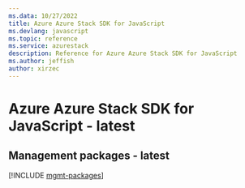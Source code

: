 ```yaml
---
ms.data: 10/27/2022
title: Azure Azure Stack SDK for JavaScript
ms.devlang: javascript
ms.topic: reference
ms.service: azurestack
description: Reference for Azure Azure Stack SDK for JavaScript
ms.author: jeffish
author: xirzec
---
```

# Azure Azure Stack SDK for JavaScript - latest

## Management packages - latest
[!INCLUDE [mgmt-packages](azure-stack-mgmt-index.md)]